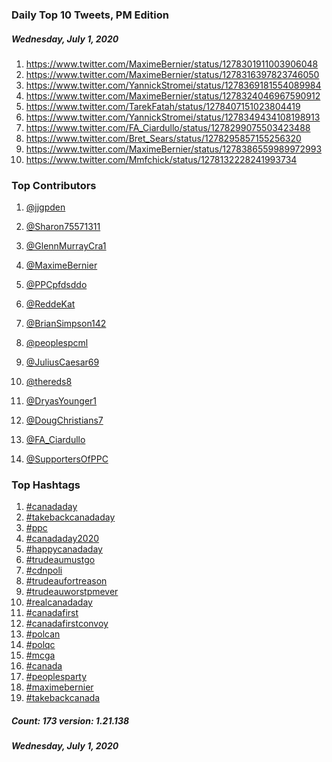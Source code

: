 ### Daily Top 10 Tweets, PM Edition
##### Wednesday, July 1, 2020
 1) https://www.twitter.com/MaximeBernier/status/1278301911003906048
 2) https://www.twitter.com/MaximeBernier/status/1278316397823746050
 3) https://www.twitter.com/YannickStromei/status/1278369181554089984
 4) https://www.twitter.com/MaximeBernier/status/1278324046967590912
 5) https://www.twitter.com/TarekFatah/status/1278407151023804419
 6) https://www.twitter.com/YannickStromei/status/1278349434108198913
 7) https://www.twitter.com/FA_Ciardullo/status/1278299075503423488
 8) https://www.twitter.com/Bret_Sears/status/1278295857155256320
 9) https://www.twitter.com/MaximeBernier/status/1278386559989972993
10) https://www.twitter.com/Mmfchick/status/1278132228241993734

### Top Contributors
  1) [@jjgpden](https://www.twitter.com/jjgpden)
  2) [@Sharon75571311](https://www.twitter.com/Sharon75571311)
  3) [@GlennMurrayCra1](https://www.twitter.com/GlennMurrayCra1)
  4) [@MaximeBernier](https://www.twitter.com/MaximeBernier)
  5) [@PPCpfdsddo](https://www.twitter.com/PPCpfdsddo)
  6) [@ReddeKat](https://www.twitter.com/ReddeKat)
  7) [@BrianSimpson142](https://www.twitter.com/BrianSimpson142)
  8) [@peoplespcml](https://www.twitter.com/peoplespcml)
  9) [@JuliusCaesar69](https://www.twitter.com/JuliusCaesar69)
 10) [@thereds8](https://www.twitter.com/thereds8)

 11) [@DryasYounger1](https://www.twitter.com/DryasYounger1)
 12) [@DougChristians7](https://www.twitter.com/DougChristians7)
 13) [@FA_Ciardullo](https://www.twitter.com/FA_Ciardullo)
 14) [@SupportersOfPPC](https://www.twitter.com/SupportersOfPPC)


### Top Hashtags

  1) [#canadaday](https://www.twitter.com/hashtag/canadaday)
  2) [#takebackcanadaday](https://www.twitter.com/hashtag/takebackcanadaday)
  3) [#ppc](https://www.twitter.com/hashtag/ppc)
  4) [#canadaday2020](https://www.twitter.com/hashtag/canadaday2020)
  5) [#happycanadaday](https://www.twitter.com/hashtag/happycanadaday)
  6) [#trudeaumustgo](https://www.twitter.com/hashtag/trudeaumustgo)
  7) [#cdnpoli](https://www.twitter.com/hashtag/cdnpoli)
  8) [#trudeaufortreason](https://www.twitter.com/hashtag/trudeaufortreason)
  9) [#trudeauworstpmever](https://www.twitter.com/hashtag/trudeauworstpmever)
 10) [#realcanadaday](https://www.twitter.com/hashtag/realcanadaday)
 11) [#canadafirst](https://www.twitter.com/hashtag/canadafirst)
 12) [#canadafirstconvoy](https://www.twitter.com/hashtag/canadafirstconvoy)
 13) [#polcan](https://www.twitter.com/hashtag/polcan)
 14) [#polqc](https://www.twitter.com/hashtag/polqc)
 15) [#mcga](https://www.twitter.com/hashtag/mcga)
 16) [#canada](https://www.twitter.com/hashtag/canada)
 17) [#peoplesparty](https://www.twitter.com/hashtag/peoplesparty)
 18) [#maximebernier](https://www.twitter.com/hashtag/maximebernier)
 19) [#takebackcanada](https://www.twitter.com/hashtag/takebackcanada)

##### Count: 173	version: 1.21.138
##### Wednesday, July 1, 2020

